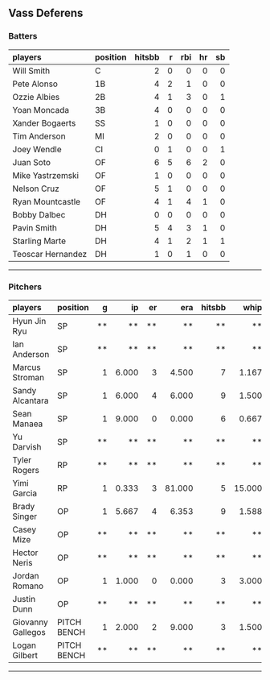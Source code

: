 ## Vass Deferens

### Batters

 
|players           |position | hitsbb|  r| rbi| hr| sb| 
|:-----------------|:--------|------:|--:|---:|--:|--:| 
|Will Smith        |C        |      2|  0|   0|  0|  0| 
|Pete Alonso       |1B       |      4|  2|   1|  0|  0| 
|Ozzie Albies      |2B       |      4|  1|   3|  0|  1| 
|Yoan Moncada      |3B       |      4|  0|   0|  0|  0| 
|Xander Bogaerts   |SS       |      1|  0|   0|  0|  0| 
|Tim Anderson      |MI       |      2|  0|   0|  0|  0| 
|Joey Wendle       |CI       |      0|  1|   0|  0|  1| 
|Juan Soto         |OF       |      6|  5|   6|  2|  0| 
|Mike Yastrzemski  |OF       |      1|  0|   0|  0|  0| 
|Nelson Cruz       |OF       |      5|  1|   0|  0|  0| 
|Ryan Mountcastle  |OF       |      4|  1|   4|  1|  0| 
|Bobby Dalbec      |DH       |      0|  0|   0|  0|  0| 
|Pavin Smith       |DH       |      5|  4|   3|  1|  0| 
|Starling Marte    |DH       |      4|  1|   2|  1|  1| 
|Teoscar Hernandez |DH       |      1|  0|   1|  0|  0| 

* * *

### Pitchers

 
|players           |position    |  g|    ip| er|    era| hitsbb|   whip| so|  w| sv| 
|:-----------------|:-----------|--:|-----:|--:|------:|------:|------:|--:|--:|--:| 
|Hyun Jin Ryu      |SP          | **|    **| **|     **|     **|     **| **| **| **| 
|Ian Anderson      |SP          | **|    **| **|     **|     **|     **| **| **| **| 
|Marcus Stroman    |SP          |  1| 6.000|  3|  4.500|      7|  1.167|  6|  0|  0| 
|Sandy Alcantara   |SP          |  1| 6.000|  4|  6.000|      9|  1.500|  4|  0|  0| 
|Sean Manaea       |SP          |  1| 9.000|  0|  0.000|      6|  0.667|  8|  1|  0| 
|Yu Darvish        |SP          | **|    **| **|     **|     **|     **| **| **| **| 
|Tyler Rogers      |RP          | **|    **| **|     **|     **|     **| **| **| **| 
|Yimi Garcia       |RP          |  1| 0.333|  3| 81.000|      5| 15.000|  0|  0|  0| 
|Brady Singer      |OP          |  1| 5.667|  4|  6.353|      9|  1.588|  6|  1|  0| 
|Casey Mize        |OP          | **|    **| **|     **|     **|     **| **| **| **| 
|Hector Neris      |OP          | **|    **| **|     **|     **|     **| **| **| **| 
|Jordan Romano     |OP          |  1| 1.000|  0|  0.000|      3|  3.000|  1|  0|  0| 
|Justin Dunn       |OP          | **|    **| **|     **|     **|     **| **| **| **| 
|Giovanny Gallegos |PITCH BENCH |  1| 2.000|  2|  9.000|      3|  1.500|  2|  1|  0| 
|Logan Gilbert     |PITCH BENCH | **|    **| **|     **|     **|     **| **| **| **| 


* * *


